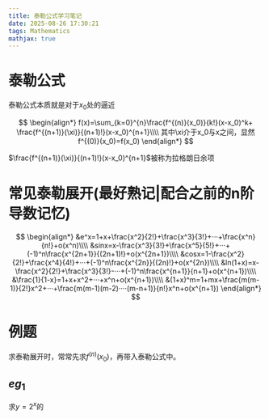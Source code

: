 ```yaml
---
title: 泰勒公式学习笔记
date: 2025-08-26 17:30:21
tags: Mathematics
mathjax: true
---
```


# 泰勒公式

泰勒公式本质就是对于$x_0$处的逼近

$$
\begin{align*}
    f(x)=\sum_{k=0}^{n}\frac{f^{(n)}(x_0)}{k!}(x-x_0)^k+ \frac{f^{(n+1)}(\xi)}{(n+1)!}(x-x_0)^{n+1}\\\\
    其中\xi介于x_0与x之间，显然f^{(0)}(x_0)=f(x_0)
\end{align*}
$$

$\frac{f^{(n+1)}(\xi)}{(n+1)!}(x-x_0)^{n+1}$被称为拉格朗日余项

# 常见泰勒展开(最好熟记|配合之前的n阶导数记忆)

$$
\begin{align*}
    &e^x=1+x+\frac{x^2}{2!}+\frac{x^3}{3!}+···+\frac{x^n}{n!}+o(x^n)\\\\
    &sinx=x-\frac{x^3}{3!}+\frac{x^5}{5!}+···+(-1)^n\frac{x^{2n+1}}{(2n+1)!}+o(x^{2n+1})\\\\
    &cosx=1-\frac{x^2}{2!}+\frac{x^4}{4!}+···+(-1)^n\frac{x^{2n}}{(2n)!}+o(x^{2n})\\\\
    &ln(1+x)=x-\frac{x^2}{2!}+\frac{x^3}{3!}-···+(-1)^n\frac{x^{n+1}}{n+1}+o(x^{n+1})\\\\
    &\frac{1}{1-x}=1+x+x^2+···+x^n+o(x^{n+1})\\\\
    &(1+x)^m=1+mx+\frac{m(m-1)}{2!}x^2+···+\frac{m(m-1)(m-2)····(m-n+1)}{n!}x^n+o(x^{n+1})
\end{align*}
$$

# 例题

求泰勒展开时，常常先求$f^{(n)}(x_0)$，再带入泰勒公式中。

## $eg_1$

求$y=2^x$的

